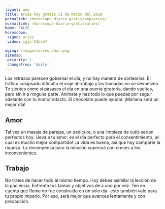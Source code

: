 ```yaml
---
layout: amp
title: aries hoy gratis 31 de marzo del 2019 
permalink: /horoscopo-diario-gratis/amp/aries/
normallink: /horoscopo-diario-gratis/aries/
home: FALSE
horoscopo:
 signo: aries
 video: igjn-I4LsbY

ogimg: /images/aries_char.png
sitemap:
 priority: 1
 changefreq: 'daily'
---
```



Los retrasos parecen gobernar el día, y no hay manera de sortearlos. El tráfico colapsado dificulta el viaje al trabajo y las llamadas no se devuelven. Te sientes como si pasases el día en una puerta giratoria, dando vueltas, pero sin ir a ninguna parte. Anímate y haz todo lo que puedas por seguir adelante con tu humor intacto. El chocolate puede ayudar. ¡Mañana será un mejor día!

## Amor

Tal vez un masaje de parejas, un pedicure, o una limpieza de cutis serían perfectos hoy. Lleva a tu amor; es el día perfecto para el consentimiento, ¡el cual es mucho mejor compartido! La vida es buena, así que hoy comparte la riqueza. La recompensa para la relación superará con creces a los inconvenientes.

## Trabajo

No trates de hacer todo al mismo tiempo. Hoy debes asimilar la lección de la paciencia. Enfrenta tus tareas y objetivos de a uno por vez. Ten en cuenta que Roma no fue construida en un solo día -esto también vale para tu propio imperio. Por eso, será mejor que avances lentamente y con precaución.